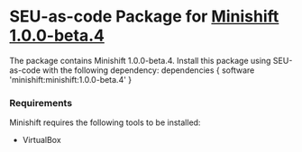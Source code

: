 # SEU-as-code Package for [Minishift 1.0.0-beta.4](https://github.com/minishift/minishift)


The package contains Minishift 1.0.0-beta.4. Install this package using SEU-as-code with the following dependency:
dependencies {
	software 'minishift:minishift:1.0.0-beta.4'
}

### Requirements
Minishift requires the following tools to be installed:
 * VirtualBox
